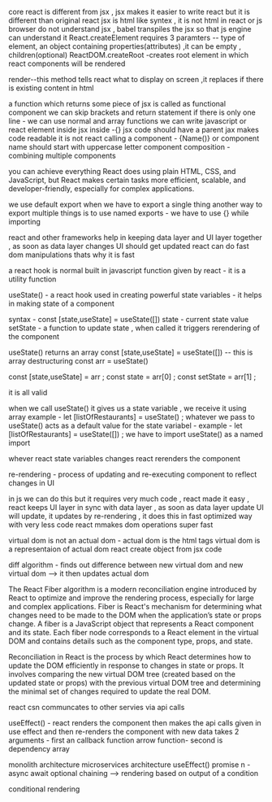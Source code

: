 core react is different from jsx , jsx makes it easier to write react but it is different than original react
jsx is html like syntex , it is not html in react or js
browser do not understand jsx , babel transpiles the jsx so that js engine can understand it
React.createElement requires 3 paramters -- type of element, an object containing properties(attributes) ,it can be empty , children(optional)
ReactDOM.createRoot -creates root element in which react components will be rendered

render--this method tells react what to display on screen ,it replaces if there is existing content in html

a function which returns some piece of jsx is called as functional component
we can skip brackets and return statement if there is only one line - we can use normal and array functions
we can write javascript or react element inside jsx inside -{}
jsx code should have a parent
jax makes code readable it is not react
calling a component - {Name()} <Name/> or <Name></Name>
component name should start with uppercase letter
component composition -combining multiple components

you can achieve everything React does using plain HTML, CSS, and JavaScript, but React makes certain tasks more efficient, scalable, and developer-friendly, especially for complex applications.

we use default export when we have to export a single thing
another way to export multiple things is to use named exports - we have to use {} while importing

react and other frameworks help in keeping data layer and UI layer together , as soon as data layer changes UI should get updated
react can do fast dom manipulations thats why it is fast

a react hook is normal built in javascript function given by react - it is a utility function

useState() - a react hook used in creating powerful state variables - it helps in making state of a component

syntax - const [state,useState] = useState([])
state - current state value
setState - a function to update state , when called it triggers rerendering of the component

useState() returns an array
const [state,useState] = useState([]) -- this is array destructuring
const arr = useState()

const [state,useState] = arr ;
const state = arr[0] ;
const setState = arr[1] ;

it is all valid

when we call useState() it gives us a state variable , we receive it using array
example - let [listOfRestaurants] = useState() ;
whatever we pass to useState() acts as a default value for the state variabel - example - let [listOfRestaurants] = useState([]) ;
we have to import useState() as a named import

whever react state variables changes react rerenders the component

re-rendering - process of updating and re-executing component to reflect changes in UI

in js we can do this but it requires very much code , react made it easy , react keeps UI layer in sync with data layer , as soon as data layer update UI will update, it updates by re-rendering , it does this in fast optimized way with very less code
react mmakes dom operations super fast

virtual dom is not an actual dom - actual dom is the html tags
virtual dom is a representaion of actual dom
react create object from jsx code

diff algorithm - finds out difference between new virtual dom and new virtual dom --> it then updates actual dom

The React Fiber algorithm is a modern reconciliation engine introduced by React to optimize and improve the rendering process, especially for large and complex applications.
Fiber is React's mechanism for determining what changes need to be made to the DOM when the application’s state or props change.
A fiber is a JavaScript object that represents a React component and its state.
Each fiber node corresponds to a React element in the virtual DOM and contains details such as the component type, props, and state.

Reconciliation in React is the process by which React determines how to update the DOM efficiently in response to changes in state or props. It involves comparing the new virtual DOM tree (created based on the updated state or props) with the previous virtual DOM tree and determining the minimal set of changes required to update the real DOM.

react csn communcates to other servies via api calls

useEffect() - react renders the component then makes the api calls given in use effect and then re-renders the component with new data
takes 2 arguments - first an callback function arrow function- second is dependency array

monolith architecture
microservices architecture
useEffect()
promise n - async await
optional chaining --> rendering based on output of a condition

conditional rendering
